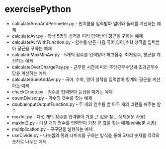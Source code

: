 # exercisePython

- calculateAreaAndPerimeter.py - 반지름을 입력받아 넓이와 둘레를 계산하는 예제  
- calculateAvr.py - 학생 5명의 성적을 미리 입력받아 평균을 구하는 예제  
- calculateAvrWithFunction.py - 함수를 만든 다음 국어,영어,수학 성적을 입력받아 평균을 구하는 예제  
- calculateMaxMinAvr.py - 5개의 점수를 입력받아 최고점수, 최저점수, 평균을 계산하는 예제  
- calculateOverChargePay.py - 근무한 시간에 따라 주당근무수당과 초과근무수당을 계산하는 예제  
- calculateSumAndAvr.py - 국어, 수학, 영어 성적을 입력받아 합계와 평균을 계산하는 예제  
- checkGrade.py - 점수를 입력받아 등급을 매기는 예제  
- countDivisor.py - 약수의 갯수를 찾는 예제  
- doubleInputOutputFunction.py - 두 개의 인수를 받 아두 개의 리턴을 해주는 함수  
- maxInt.py - 다섯 개의 정수를 입력받아 가장 큰 값을 찾는 예제(if문 사용)  
- maxInt2.py - 다섯 개의 정수를 입력받아 가장 큰 값을 찾는 예제(while문 사용)  
- multiplication.py - 구구단을 실행하는 예제  
- useDivide.py - 나눗셈의 몫과 나머지를 구하는 방식을 통해 5자리 숫자를 각각의 숫자로 나누는 예제  
